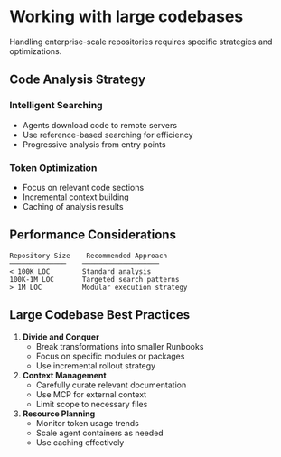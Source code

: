 # Working with large codebases

Handling enterprise-scale repositories requires specific strategies and optimizations.

## Code Analysis Strategy

### **Intelligent Searching**

* Agents download code to remote servers
* Use reference-based searching for efficiency
* Progressive analysis from entry points

### **Token Optimization**

* Focus on relevant code sections
* Incremental context building
* Caching of analysis results

## Performance Considerations

```
Repository Size    Recommended Approach
──────────────    ───────────────────
< 100K LOC        Standard analysis
100K-1M LOC       Targeted search patterns
> 1M LOC          Modular execution strategy
```

## Large Codebase Best Practices

1. **Divide and Conquer**
   * Break transformations into smaller Runbooks
   * Focus on specific modules or packages
   * Use incremental rollout strategy
2. **Context Management**
   * Carefully curate relevant documentation
   * Use MCP for external context
   * Limit scope to necessary files
3. **Resource Planning**
   * Monitor token usage trends
   * Scale agent containers as needed
   * Use caching effectively
